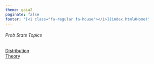 ```yaml
---
theme: gaia2
paginate: false
footer: '[<i class="fa-regular fa-house"></i>](index.html#Home)'
---
```



<!-- _class: lead -->

###### Prob Stats Topics
<div class="dashboard-tiles">
  <a class="tile-link" href="math/probstats/dist/index.html">Distribution<br>Theory</a>
</div>
